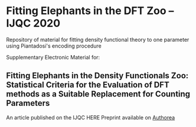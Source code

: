 # Fitting Elephants in the DFT Zoo – IJQC 2020
Repository of material for fitting density functional theory to one parameter using Piantadosi's encoding procedure

Supplementary Electronic Material for:
## Fitting Elephants in the Density Functionals Zoo: Statistical Criteria for the Evaluation of DFT methods as a Suitable Replacement for Counting Parameters
An article published on the IJQC HERE
Preprint available on [Authorea](https://www.authorea.com/users/284823/articles/413883-fitting-elephants-in-the-density-functionals-zoo-statistical-criteria-for-the-evaluation-of-dft-methods-as-a-suitable-replacement-for-counting-parameters)
